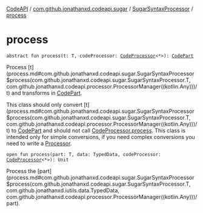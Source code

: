 [CodeAPI](../../index.md) / [com.github.jonathanxd.codeapi.sugar](../index.md) / [SugarSyntaxProcessor](index.md) / [process](.)

# process

`abstract fun process(t: T, codeProcessor: `[`CodeProcessor`](../../com.github.jonathanxd.codeapi.processor/-code-processor/index.md)`<*>): `[`CodePart`](../../com.github.jonathanxd.codeapi/-code-part/index.md)

Process [t](process.md#com.github.jonathanxd.codeapi.sugar.SugarSyntaxProcessor$process(com.github.jonathanxd.codeapi.sugar.SugarSyntaxProcessor.T, com.github.jonathanxd.codeapi.processor.ProcessorManager((kotlin.Any)))/t) and transforms in [CodePart](../../com.github.jonathanxd.codeapi/-code-part/index.md).

This class should only convert [t](process.md#com.github.jonathanxd.codeapi.sugar.SugarSyntaxProcessor$process(com.github.jonathanxd.codeapi.sugar.SugarSyntaxProcessor.T, com.github.jonathanxd.codeapi.processor.ProcessorManager((kotlin.Any)))/t) to [CodePart](../../com.github.jonathanxd.codeapi/-code-part/index.md) and should not call [CodeProcessor.process](../../com.github.jonathanxd.codeapi.processor/-code-processor/process.md). This class
is intended only for simple conversions, if you need complex conversions you need to write a [Processor](../../com.github.jonathanxd.codeapi.processor/-processor/index.md).

`open fun process(part: T, data: TypedData, codeProcessor: `[`CodeProcessor`](../../com.github.jonathanxd.codeapi.processor/-code-processor/index.md)`<*>): Unit`

Process the [part](process.md#com.github.jonathanxd.codeapi.sugar.SugarSyntaxProcessor$process(com.github.jonathanxd.codeapi.sugar.SugarSyntaxProcessor.T, com.github.jonathanxd.iutils.data.TypedData, com.github.jonathanxd.codeapi.processor.ProcessorManager((kotlin.Any)))/part).


